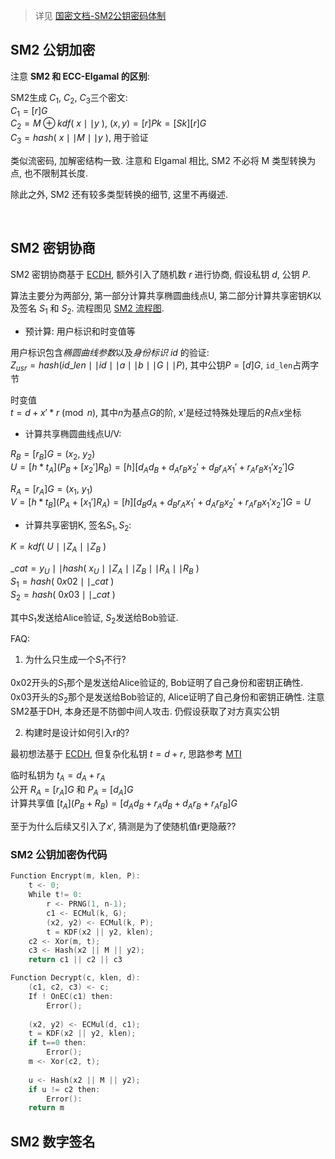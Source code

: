 > 详见 [国密文档-SM2公钥密码体制](../../../paper/crypto/SM2-ecc-zh.pdf)

## SM2 公钥加密

注意 **SM2 和 ECC-Elgamal 的区别**:  

SM2生成 $C_{1}$, $C_{2}$, $C_{3}$三个密文:  
$C_{1}=[r]G$  
$C_{2}=M\oplus kdf(\ x \mid\mid y\ )$, $(x, y)=[r]Pk=[Sk][r]G$  
$C_{3}=hash(\ x\mid\mid M\mid\mid y\ )$, 用于验证

类似流密码, 加解密结构一致. 注意和 Elgamal 相比, SM2 不必将 M 类型转换为点, 也不限制其长度.

除此之外, SM2 还有较多类型转换的细节, 这里不再缀述.

<br>

## SM2 密钥协商


SM2 密钥协商基于 [ECDH](../密钥协商/DiffieHellman.md), 额外引入了随机数 $r$ 进行协商, 假设私钥 $d$, 公钥 $P$.

算法主要分为两部分, 第一部分计算共享椭圆曲线点U, 第二部分计算共享密钥$K$以及签名 $S_{1}$ 和 $S_{2}$.  流程图见 [SM2 流程图](../../../../attach/密码学_SM2%20密钥交换协议.avif).

- 预计算: 用户标识和时变值等

用户标识包含*椭圆曲线参数*以及*身份标识 id* 的验证:  
$Z_{usr}=hash(id\_{len} \mid\mid id\mid\mid a\mid\mid b\mid\mid G\mid\mid P)$, 其中公钥$P=[d]G$, `id_len`占两字节

时变值  
$t = d+x'*r \pmod n$, 其中$n$为基点$G$的阶, x'是经过特殊处理后的$R$点$x$坐标

- 计算共享椭圆曲线点U/V:

$R_{B}=[r_{B}]G=(x_{2},\ y_{2})$  
$U=[h*t_{A}](P_{B}+[x_{2}']R_{B})=[h][d_{A}d_{B}+d_{A}r_{B}x_{2}'+d_{B}r_{A}x_{1}'+r_{A}r_{B}x_{1}'x_{2}']G$

$R_{A}=[r_{A}]G=(x_{1},\ y_{1})$  
$V=[h*t_{B}](P_{A}+[x_{1}']R_{A})=[h][d_{B}d_{A}+d_{B}r_{A}x_{1}'+d_{A}r_{B}x_{2}'+r_{A}r_{B}x_{1}'x_{2}']G=U$

- 计算共享密钥K, 签名$S_{1}, S_{2}$:

$K=kdf(\ U\mid\mid Z_{A}\mid\mid Z_{B}\ )$

$\_cat= y_{U}\mid\mid hash(\ x_{U}\mid\mid Z_{A}\mid\mid Z_{B}\mid\mid R_{A}\mid\mid R_{B}\ )$  
$S_{1}=hash(\ 0x02\mid\mid \_cat\ )$  
$S_{2}=hash(\ 0x03\mid\mid \_cat\ )$

其中$S_{1}$发送给Alice验证, $S_{2}$发送给Bob验证.

FAQ:
1. 为什么只生成一个$S_{1}$不行?

0x02开头的$S_{1}$那个是发送给Alice验证的, Bob证明了自己身份和密钥正确性. 0x03开头的$S_{2}$那个是发送给Bob验证的, Alice证明了自己身份和密钥正确性. 注意SM2基于DH, 本身还是不防御中间人攻击. 仍假设获取了对方真实公钥

2. 构建时是设计如何引入r的?

最初想法基于 [ECDH](ECC.md), 但复杂化私钥 $t=d+r$, 思路参考 [MTI](../密钥协商/MTI.md)  

临时私钥为 $t_{A}=d_{A}+r_{A}$  
公开 $R_{A}=[r_{A}]G$ 和 $P_{A}=[d_{A}]G$  
计算共享值 $[t_{A}](P_{B}+R_{B})=[d_{A}d_{B}+r_{A}d_{B}+d_{A}r_{B}+r_{A}r_{B}]G$

至于为什么后续又引入了$x'$, 猜测是为了使随机值r更隐蔽??

### SM2 公钥加密伪代码

```c++
Function Encrypt(m, klen, P):
	t <- 0;
	While t!= 0:
		r <- PRNG(1, n-1);
		c1 <- ECMul(k, G);
		(x2, y2) <- ECMul(k, P);
		t = KDF(x2 || y2, klen);
	c2 <- Xor(m, t);
	c3 <- Hash(x2 || M || y2);
	return c1 || c2 || c3

Function Decrypt(c, klen, d):
	(c1, c2, c3) <- c;
	If ! OnEC(c1) then:
		Error();
	
	(x2, y2) <- ECMul(d, c1);
	t = KDF(x2 || y2, klen);
	if t==0 then:
		Error();
	m <- Xor(c2, t);
	
	u <- Hash(x2 || M || y2);
	if u != c2 then:
		Error():
	return m
```

## SM2 数字签名
